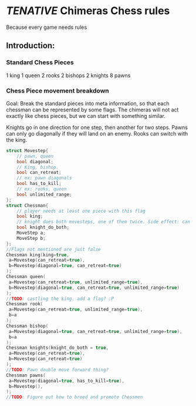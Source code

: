 # _TENATIVE_ Chimeras Chess rules
Because every game needs rules

## Introduction:
### Standard Chess Pieces
1 king
1 queen
2 rooks
2 bishops
2 knights
8 pawns

### Chess Piece movement breakdown
Goal: Break the standard pieces into meta information, so that each chessman can be represented by some flags.
The chimeras will not act exactly like chess pieces, but we can start with something similar.

Knights go in one direction for one step, then another for two steps.
Pawns can only go diagonally if they will land on an enemy.
Rooks can switch with the king. 

```cpp
struct Movestep{
    // pawn, queen
    bool diagonal; 
    // King, bishop.
    bool can_retreat;
    // ex: pawn diagonals
    bool has_to_kill;
    // ex: rooks, queen
    bool unlimited_range;
};
struct Chessman{
    // player needs at least one piece with this flag
    bool king;
    // knight does both movesteps, one of them twice. Side effect: can jump over pieces
    bool knight_do_both;
    MoveStep a;
    MoveStep b;
};
//Flags not mentioned are just false
Chessman king(king=true,
 a=Movestep(can_retreat=true),
 b=Movestep(diagonal=true, can_retreat=true)
);
Chessman queen(
 a=Movestep(can_retreat=true, unlimited_range=true),
 b=Movestep(diagonal=true, can_retreat=true, unlimited_range=true)
);
//TODO: castling the king. add a flag? :P
Chessman rook(
 a=Movestep(can_retreat=true, unlimited_range=true),
 b=a
);
Chessman bishop(
 a=Movestep(diagonal=true, can_retreat=true, unlimited_range=true),
 b=a
);
Chessman knights(knight_do_both = true,
 a=Movestep(can_retreat=true),
 b=Movestep(can_retreat=true)
);
//TODO: Pawn double move forward thing?
Chessman pawns(
 a=Movestep(diagonal=true, has_to_kill=true),
 b=Movestep(),
);
//TODO: Figure out how to breed and promote Chessmen
```
